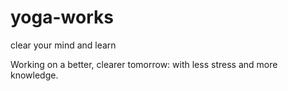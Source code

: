 # yoga-works
clear your mind and learn


Working on a better, clearer tomorrow: with less stress and more knowledge.

